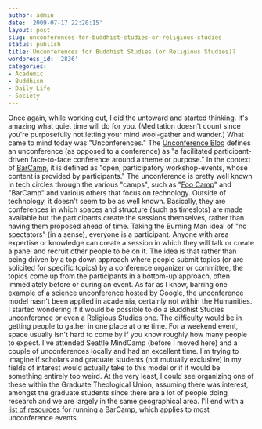 ```yaml
---
author: admin
date: '2009-07-17 22:20:15'
layout: post
slug: unconferences-for-buddhist-studies-or-religious-studies
status: publish
title: Unconferences for Buddhist Studies (or Religious Studies)?
wordpress_id: '2836'
categories:
- Academic
- Buddhism
- Daily Life
- Society
---
```


Once again, while working out, I did the untoward and started thinking.
It's amazing what quiet time will do for you. (Meditation doesn't count
since you're purposefully not letting your mind wool-gather and wander.)
What came to mind today was "Unconferences." The [Unconference
Blog](http://www.unconference.net/) defines an unconference (as opposed
to a conference) as "a facilitated participant-driven face-to-face
conference around a theme or purpose." In the context of
[BarCamp](http://en.wikipedia.org/wiki/BarCamp), it is defined as "open,
participatory workshop-events, whose content is provided by
participants." The unconference is pretty well known in tech circles
through the various "camps", such as "[Foo
Camp](http://en.wikipedia.org/wiki/Foo_Camp)" and "BarCamp" and various
others that focus on technology. Outside of technology, it doesn't seem
to be as well known. Basically, they are conferences in which spaces and
structure (such as timeslots) are made available but the participants
create the sessions themselves, rather than having them proposed ahead
of time. Taking the Burning Man ideal of "no spectators" (in a sense),
everyone is a participant. Anyone with area expertise or knowledge can
create a session in which they will talk or create a panel and recruit
other people to be on it. The idea is that rather than being driven by a
top down approach where people submit topics (or are solicited for
specific topics) by a conference organizer or committee, the topics come
up from the participants in a bottom-up approach, often immediately
before or during an event. As far as I know, barring one example of a
science unconference hosted by Google, the unconference model hasn't
been applied in academia, certainly not within the Humanities. I started
wondering if it would be possible to do a Buddhist Studies unconference
or even a Religious Studies one. The difficulty would be in getting
people to gather in one place at one time. For a weekend event, space
usually isn't hard to come by if you know roughly how many people to
expect. I've attended Seattle MindCamp (before I moved here) and a
couple of unconferences locally and had an excellent time. I'm trying to
imagine if scholars and graduate students (not mutually exclusive) in my
fields of interest would actually take to this model or if it would be
something entirely too weird. At the very least, I could see organizing
one of these within the Graduate Theological Union, assuming there was
interest, amongst the graduate students since there are a lot of people
doing research and we are largely in the same geographical area. I'll
end with a [list of
resources](http://www.eventmanagerblog.com/open-source/20-resources-for-a-smooth-barcamp)
for running a BarCamp, which applies to most unconference events.
